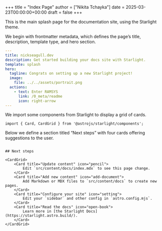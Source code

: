 +++
title = "Index Page"
author = ["Nikita Tchayka"]
date = 2025-03-23T00:00:00+00:00
draft = false
+++

This is the main splash page for the documentation site, using the Starlight theme.

We begin with frontmatter metadata, which defines the page’s title, description, template type, and hero section.

```yaml
---
title: nickseagull.dev
description: Get started building your docs site with Starlight.
template: splash
hero:
  tagline: Congrats on setting up a new Starlight project!
  image:
    file: ../../assets/portrait.png
  actions:
    - text: Enter RAMSYS
      link: /0_meta/readme
      icon: right-arrow
---
```

We import some components from Starlight to display a grid of cards.

```mdx
import { Card, CardGrid } from '@astrojs/starlight/components';
```

Below we define a section titled “Next steps” with four cards offering suggestions to the user.

```mdx

## Next steps

<CardGrid>
	<Card title="Update content" icon="pencil">
		Edit `src/content/docs/index.mdx` to see this page change.
	</Card>
	<Card title="Add new content" icon="add-document">
		Add Markdown or MDX files to `src/content/docs` to create new pages.
	</Card>
	<Card title="Configure your site" icon="setting">
		Edit your `sidebar` and other config in `astro.config.mjs`.
	</Card>
	<Card title="Read the docs" icon="open-book">
		Learn more in [the Starlight Docs](https://starlight.astro.build/).
	</Card>
</CardGrid>
```

